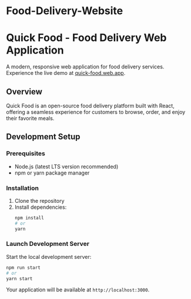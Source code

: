 # Food-Delivery-Website
# Quick Food - Food Delivery Web Application

A modern, responsive web application for food delivery services. Experience the live demo at [quick-food.web.app](https://react-quick-food.firebaseapp.com/).

## Overview

Quick Food is an open-source food delivery platform built with React, offering a seamless experience for customers to browse, order, and enjoy their favorite meals.

## Development Setup

### Prerequisites
- Node.js (latest LTS version recommended)
- npm or yarn package manager

### Installation

1. Clone the repository
2. Install dependencies:
   ```bash
   npm install
   # or
   yarn
   ```

### Launch Development Server

Start the local development server:
```bash
npm run start
# or
yarn start
```

Your application will be available at `http://localhost:3000`.
